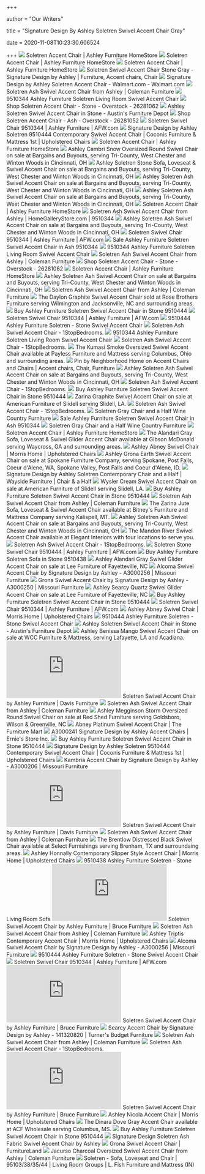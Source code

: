 +++
        
author = "Our Writers"
        
title = "Signature Design By Ashley Soletren Swivel Accent Chair Gray"
        
date = 2020-11-08T10:23:30.606524
        
+++
[ ![](https://ashleyfurniture.scene7.com/is/image/AshleyFurniture/95103-44-HEAD-ON-SW-P1-KO?$AFHS-PDP-Main$)](https://ashleyfurniture.scene7.com/is/image/AshleyFurniture/95103-44-HEAD-ON-SW-P1-KO?$AFHS-PDP-Main$) Soletren Accent Chair | Ashley Furniture HomeStore
[ ![](https://ashleyfurniture.scene7.com/is/image/AshleyFurniture/9510344-10X8-CROP?$AFHS-PDP-Zoomed$)](https://ashleyfurniture.scene7.com/is/image/AshleyFurniture/9510344-10X8-CROP?$AFHS-PDP-Zoomed$) Soletren Accent Chair | Ashley Furniture HomeStore
[ ![](https://ashleyfurniture.scene7.com/is/image/AshleyFurniture/95103-44?$AFHS-PDP-Main$)](https://ashleyfurniture.scene7.com/is/image/AshleyFurniture/95103-44?$AFHS-PDP-Main$) Soletren Accent Chair | Ashley Furniture HomeStore
[ ![](https://i.pinimg.com/474x/93/45/b5/9345b59a6cea86a9fd197b285d7ee6a7.jpg)](https://i.pinimg.com/474x/93/45/b5/9345b59a6cea86a9fd197b285d7ee6a7.jpg) Soletren Swivel Accent Chair Stone Gray - Signature Design by Ashley |  Furniture, Accent chairs, Chair
[ ![](https://i5.walmartimages.com/asr/eb9a17c7-85c1-4ca1-bd05-869f39014a08_1.a0ae922693694189a2ef1228b1b1dc9d.jpeg)](https://i5.walmartimages.com/asr/eb9a17c7-85c1-4ca1-bd05-869f39014a08_1.a0ae922693694189a2ef1228b1b1dc9d.jpeg) Signature Design by Ashley Soletren Accent Chair - Walmart.com - Walmart.com
[ ![](https://d9dvmj2a7k2dc.cloudfront.net/catalog/product/cache/1/image/731x481/17f82f742ffe127f42dca9de82fb58b1/9/5/95103-38-44-t776_3_ashley2019_1.jpg)](https://d9dvmj2a7k2dc.cloudfront.net/catalog/product/cache/1/image/731x481/17f82f742ffe127f42dca9de82fb58b1/9/5/95103-38-44-t776_3_ashley2019_1.jpg) Soletren Ash Swivel Accent Chair from Ashley | Coleman Furniture
[ ![](https://static.homelivingfurniture.com/data/vendors/8/items/264951/big/9510344.jpg)](https://static.homelivingfurniture.com/data/vendors/8/items/264951/big/9510344.jpg) 9510344 Ashley Furniture Soletren Living Room Swivel Accent Chair
[ ![](https://ak1.ostkcdn.com/images/products/26281062/Signature-Design-by-Ashley-Soletren-Stone-colored-Accent-Chair-55a1188e-03a2-4cba-b4c1-20f30b214d85_600.jpg?impolicy=medium)](https://ak1.ostkcdn.com/images/products/26281062/Signature-Design-by-Ashley-Soletren-Stone-colored-Accent-Chair-55a1188e-03a2-4cba-b4c1-20f30b214d85_600.jpg?impolicy=medium) Shop Soletren Accent Chair - Stone - Overstock - 26281062
[ ![](https://austinfurnituredepot.com/wp-content/uploads/2019/08/ashley-soletren-accent-chair-95104-44-HEAD-ON-SW.jpg)](https://austinfurnituredepot.com/wp-content/uploads/2019/08/ashley-soletren-accent-chair-95104-44-HEAD-ON-SW.jpg) Ashley Soletren Swivel Accent Chair in Stone - Austin's Furniture Depot
[ ![](https://ak1.ostkcdn.com/images/products/26281052/Soletren-Accent-Chair-Ash-92ecefa6-c41d-46a9-b509-caed3c84af9b_600.jpg?impolicy=medium)](https://ak1.ostkcdn.com/images/products/26281052/Soletren-Accent-Chair-Ash-92ecefa6-c41d-46a9-b509-caed3c84af9b_600.jpg?impolicy=medium) Shop Soletren Accent Chair - Ash - Overstock - 26281052
[ ![](https://images.afw.com/images/thumbs/0105883_soletren-swivel-chair.jpeg)](https://images.afw.com/images/thumbs/0105883_soletren-swivel-chair.jpeg) Soletren Swivel Chair 9510344 | Ashley Furniture | AFW.com
[ ![](https://imageresizer.furnituredealer.net/img/remote/images.furnituredealer.net/img/products%2Fsignature_design_by_ashley%2Fcolor%2Fsoletren_9510444-b7.jpg?width=878&height=600&scale=both&trim.threshold=80)](https://imageresizer.furnituredealer.net/img/remote/images.furnituredealer.net/img/products%2Fsignature_design_by_ashley%2Fcolor%2Fsoletren_9510444-b7.jpg?width=878&height=600&scale=both&trim.threshold=80) Signature Design by Ashley Soletren 9510444 Contemporary Swivel Accent Chair  | Coconis Furniture & Mattress 1st | Upholstered Chairs
[ ![](https://wac.edgecastcdn.net/001A39/prod/media/FHMinf1LLoFo8hRsite/B789900D53BA7B499DE0CDA99DDD181C.app1_1558666820841_PZ320.jpeg)](https://wac.edgecastcdn.net/001A39/prod/media/FHMinf1LLoFo8hRsite/B789900D53BA7B499DE0CDA99DDD181C.app1_1558666820841_PZ320.jpeg) Soletren Accent Chair | Ashley Furniture HomeStore
[ ![](https://cdn11.bigcommerce.com/s-vxysi4y4go/images/stencil/1280x1280/products/23320/62605/jpg__71288.1587188610.jpg?c=2)](https://cdn11.bigcommerce.com/s-vxysi4y4go/images/stencil/1280x1280/products/23320/62605/jpg__71288.1587188610.jpg?c=2) Ashley Cambri Snow Oversized Round Swivel Chair on sale at Bargains and  Buyouts, serving Tri-County, West Chester and Winton Woods in Cincinnati, OH
[ ![](https://cdn11.bigcommerce.com/s-vxysi4y4go/images/stencil/300x300/products/19862/64166/jpg__46288.1587189858.jpg?c=2)](https://cdn11.bigcommerce.com/s-vxysi4y4go/images/stencil/300x300/products/19862/64166/jpg__46288.1587189858.jpg?c=2) Ashley Soletren Stone Sofa, Loveseat & Swivel Accent Chair on sale at  Bargains and Buyouts, serving Tri-County, West Chester and Winton Woods in  Cincinnati, OH
[ ![](https://cdn11.bigcommerce.com/s-vxysi4y4go/images/stencil/500x659/products/21684/64428/jpg__85983.1587190075.jpg?c=2)](https://cdn11.bigcommerce.com/s-vxysi4y4go/images/stencil/500x659/products/21684/64428/jpg__85983.1587190075.jpg?c=2) Ashley Soletren Ash Swivel Accent Chair on sale at Bargains and Buyouts,  serving Tri-County, West Chester and Winton Woods in Cincinnati, OH
[ ![](https://cdn11.bigcommerce.com/s-vxysi4y4go/images/stencil/500x659/products/24737/60520/jpg__26209.1587134970.jpg?c=2)](https://cdn11.bigcommerce.com/s-vxysi4y4go/images/stencil/500x659/products/24737/60520/jpg__26209.1587134970.jpg?c=2) Ashley Soletren Ash Swivel Accent Chair on sale at Bargains and Buyouts,  serving Tri-County, West Chester and Winton Woods in Cincinnati, OH
[ ![](https://ashleyfurniture.scene7.com/is/image/AshleyFurniture/95103-SWATCH-BODY-A-500?$AFHS-PDP-Zoomed$)](https://ashleyfurniture.scene7.com/is/image/AshleyFurniture/95103-SWATCH-BODY-A-500?$AFHS-PDP-Zoomed$) Soletren Accent Chair | Ashley Furniture HomeStore
[ ![](https://d9dvmj2a7k2dc.cloudfront.net/catalog/product/9/5/95103-38-44-t776_3_ashley2019_1.jpg)](https://d9dvmj2a7k2dc.cloudfront.net/catalog/product/9/5/95103-38-44-t776_3_ashley2019_1.jpg) Soletren Ash Swivel Accent Chair from Ashley | HomeGalleryStore.com |  9510344
[ ![](https://cdn11.bigcommerce.com/s-vxysi4y4go/images/stencil/500x659/products/17157/64435/jpg__54168.1587190080.jpg?c=2)](https://cdn11.bigcommerce.com/s-vxysi4y4go/images/stencil/500x659/products/17157/64435/jpg__54168.1587190080.jpg?c=2) Ashley Soletren Ash Swivel Accent Chair on sale at Bargains and Buyouts,  serving Tri-County, West Chester and Winton Woods in Cincinnati, OH
[ ![](https://images.afw.com/images/thumbs/0105881_soletren-swivel-chair.jpeg)](https://images.afw.com/images/thumbs/0105881_soletren-swivel-chair.jpeg) Soletren Swivel Chair 9510344 | Ashley Furniture | AFW.com
[ ![](https://www.localfurnitureoutlet.com/media/catalog/product/cache/1/thumbnail/490x490/602f0fa2c1f0d1ba5e241f914e856ff9/9/5/9510335_8_3.jpg)](https://www.localfurnitureoutlet.com/media/catalog/product/cache/1/thumbnail/490x490/602f0fa2c1f0d1ba5e241f914e856ff9/9/5/9510335_8_3.jpg) Sale Ashley Furniture Soletren Swivel Accent Chair in Ash 9510344
[ ![](https://static.homelivingfurniture.com/data/vendors/8/items/264948/med/9510335.jpg)](https://static.homelivingfurniture.com/data/vendors/8/items/264948/med/9510335.jpg) 9510344 Ashley Furniture Soletren Living Room Swivel Accent Chair
[ ![](https://d9dvmj2a7k2dc.cloudfront.net/catalog/product/cache/1/small_image/280x183/e8efb21ce24a33286f8c04c02b26c5e8/r/4/r401762-1_ashley2019_1.jpg)](https://d9dvmj2a7k2dc.cloudfront.net/catalog/product/cache/1/small_image/280x183/e8efb21ce24a33286f8c04c02b26c5e8/r/4/r401762-1_ashley2019_1.jpg) Soletren Ash Swivel Accent Chair from Ashley | Coleman Furniture
[ ![](https://ak1.ostkcdn.com/images/products/25612551/Truly-Home-Hughes-Swivel-Recliner-Chair-0a1ea7b8-c88b-4aac-b22e-f33571e64e8e.jpg?impolicy=medium&imwidth=200)](https://ak1.ostkcdn.com/images/products/25612551/Truly-Home-Hughes-Swivel-Recliner-Chair-0a1ea7b8-c88b-4aac-b22e-f33571e64e8e.jpg?impolicy=medium&imwidth=200) Shop Soletren Accent Chair - Stone - Overstock - 26281062
[ ![](https://wac.edgecastcdn.net/001A39/prod/media/FHMinf1LLoFo8hRsite/7EF4DF05BB2A528D863E83CD701023EF.app1_1592763166678_PZ320.jpeg)](https://wac.edgecastcdn.net/001A39/prod/media/FHMinf1LLoFo8hRsite/7EF4DF05BB2A528D863E83CD701023EF.app1_1592763166678_PZ320.jpeg) Soletren Accent Chair | Ashley Furniture HomeStore
[ ![](https://cdn11.bigcommerce.com/s-vxysi4y4go/images/stencil/500x659/products/208/61454/jpg__70521.1587187488.jpg?c=2)](https://cdn11.bigcommerce.com/s-vxysi4y4go/images/stencil/500x659/products/208/61454/jpg__70521.1587187488.jpg?c=2) Ashley Soletren Ash Swivel Accent Chair on sale at Bargains and Buyouts,  serving Tri-County, West Chester and Winton Woods in Cincinnati, OH
[ ![](https://d9dvmj2a7k2dc.cloudfront.net/catalog/product/cache/1/small_image/280x183/e8efb21ce24a33286f8c04c02b26c5e8/l/1/l100074-sw_ashley2019_1.jpg)](https://d9dvmj2a7k2dc.cloudfront.net/catalog/product/cache/1/small_image/280x183/e8efb21ce24a33286f8c04c02b26c5e8/l/1/l100074-sw_ashley2019_1.jpg) Soletren Ash Swivel Accent Chair from Ashley | Coleman Furniture
[ ![](https://cdn11.bigcommerce.com/s-62qmv5/images/stencil/1280x1280/products/9216/17937/jpg__92092.1539753826.jpg?c=2)](https://cdn11.bigcommerce.com/s-62qmv5/images/stencil/1280x1280/products/9216/17937/jpg__92092.1539753826.jpg?c=2) The Daylon Graphite Swivel Accent Chair sold at Rose Brothers Furniture  serving Wilmington and Jacksonville, NC and surrounding areas.
[ ![](https://www.localfurnitureoutlet.com/media/catalog/product/cache/1/small_image/300x/040ec09b1e35df139433887a97daa66f/9/5/9510439_1.jpg)](https://www.localfurnitureoutlet.com/media/catalog/product/cache/1/small_image/300x/040ec09b1e35df139433887a97daa66f/9/5/9510439_1.jpg) Buy Ashley Furniture Soletren Swivel Accent Chair in Stone 9510444
[ ![](https://images.afw.com/images/thumbs/0105882_soletren-swivel-chair.jpeg)](https://images.afw.com/images/thumbs/0105882_soletren-swivel-chair.jpeg) Soletren Swivel Chair 9510344 | Ashley Furniture | AFW.com
[ ![](https://static.homelivingfurniture.com/data/vendors/8/items/264961/med/9510423.a.jpg)](https://static.homelivingfurniture.com/data/vendors/8/items/264961/med/9510423.a.jpg) 9510444 Ashley Furniture Soletren - Stone Swivel Accent Chair
[ ![](https://cdn.1stopbedrooms.com/media/catalog/product/cache/1/thumbnail/150x150/cc0ec2d91bc4dd8becc1b9167d5c2be1/9/5/95103-35-head-on-sw.jpg)](https://cdn.1stopbedrooms.com/media/catalog/product/cache/1/thumbnail/150x150/cc0ec2d91bc4dd8becc1b9167d5c2be1/9/5/95103-35-head-on-sw.jpg) Soletren Ash Swivel Accent Chair - 1StopBedrooms.
[ ![](https://static.homelivingfurniture.com/data/vendors/8/items/264945/med/9510308.jpg)](https://static.homelivingfurniture.com/data/vendors/8/items/264945/med/9510308.jpg) 9510344 Ashley Furniture Soletren Living Room Swivel Accent Chair
[ ![](https://cdn.1stopbedrooms.com/media/catalog/product/cache/1/thumbnail/245x245/8255f8d36c477745b2f3d3cfd0807445/m/i/mixt-astrid-polo-club-stone-chair_qb13215042.jpg)](https://cdn.1stopbedrooms.com/media/catalog/product/cache/1/thumbnail/245x245/8255f8d36c477745b2f3d3cfd0807445/m/i/mixt-astrid-polo-club-stone-chair_qb13215042.jpg) Soletren Ash Swivel Accent Chair - 1StopBedrooms.
[ ![](https://cdn11.bigcommerce.com/s-eesos7vfh6/images/stencil/1280x1280/products/13293/25737/32202-21__89309.1519359027.jpg?c=2)](https://cdn11.bigcommerce.com/s-eesos7vfh6/images/stencil/1280x1280/products/13293/25737/32202-21__89309.1519359027.jpg?c=2) The Kumasi Smoke Oversized Swivel Accent Chair available at Payless  Furniture and Mattress serving Columbus, Ohio and surrounding areas.
[ ![](https://i.pinimg.com/originals/61/44/cb/6144cb1b44f7a2b4d83d75c97c57ae4d.jpg)](https://i.pinimg.com/originals/61/44/cb/6144cb1b44f7a2b4d83d75c97c57ae4d.jpg) Pin by Neighborhood Home on Accent Chairs and Chairs | Accent chairs, Chair,  Furniture
[ ![](https://cdn11.bigcommerce.com/s-vxysi4y4go/images/stencil/500x659/products/23232/62672/jpg__34629.1587188664.jpg?c=2)](https://cdn11.bigcommerce.com/s-vxysi4y4go/images/stencil/500x659/products/23232/62672/jpg__34629.1587188664.jpg?c=2) Ashley Soletren Ash Swivel Accent Chair on sale at Bargains and Buyouts,  serving Tri-County, West Chester and Winton Woods in Cincinnati, OH
[ ![](https://cdn.1stopbedrooms.com/media/catalog/product/cache/1/thumbnail/150x150/cc0ec2d91bc4dd8becc1b9167d5c2be1/9/5/95103-38-angle-sw.jpg)](https://cdn.1stopbedrooms.com/media/catalog/product/cache/1/thumbnail/150x150/cc0ec2d91bc4dd8becc1b9167d5c2be1/9/5/95103-38-angle-sw.jpg) Soletren Ash Swivel Accent Chair - 1StopBedrooms.
[ ![](https://www.localfurnitureoutlet.com/media/catalog/product/cache/1/small_image/300x/040ec09b1e35df139433887a97daa66f/9/5/9510423_1.jpg)](https://www.localfurnitureoutlet.com/media/catalog/product/cache/1/small_image/300x/040ec09b1e35df139433887a97daa66f/9/5/9510423_1.jpg) Buy Ashley Furniture Soletren Swivel Accent Chair in Stone 9510444
[ ![](https://cdn11.bigcommerce.com/s-62pj8wypcl/images/stencil/1280x1280/products/4381/11762/jpg__24398.1573807089.jpg?c=1)](https://cdn11.bigcommerce.com/s-62pj8wypcl/images/stencil/1280x1280/products/4381/11762/jpg__24398.1573807089.jpg?c=1) Zarina Graphite Swivel Accent Chair on sale at American Furniture of  Slidell serving Slidell, LA.
[ ![](https://cdn.1stopbedrooms.com/media/catalog/product/cache/1/thumbnail/150x150/cc0ec2d91bc4dd8becc1b9167d5c2be1/9/5/95103-08-head-on-sw.jpg)](https://cdn.1stopbedrooms.com/media/catalog/product/cache/1/thumbnail/150x150/cc0ec2d91bc4dd8becc1b9167d5c2be1/9/5/95103-08-head-on-sw.jpg) Soletren Ash Swivel Accent Chair - 1StopBedrooms.
[ ![](https://d1b345hdk9ukjq.cloudfront.net/product/ashley/images/95103-23-HEAD-ON-SW.jpg)](https://d1b345hdk9ukjq.cloudfront.net/product/ashley/images/95103-23-HEAD-ON-SW.jpg) Soletren Gray Chair and a Half Wine Country Furniture
[ ![](https://www.localfurnitureoutlet.com/media/catalog/product/cache/1/small_image/300x/040ec09b1e35df139433887a97daa66f/9/5/9510323_1.jpg)](https://www.localfurnitureoutlet.com/media/catalog/product/cache/1/small_image/300x/040ec09b1e35df139433887a97daa66f/9/5/9510323_1.jpg) Sale Ashley Furniture Soletren Swivel Accent Chair in Ash 9510344
[ ![](https://d1b345hdk9ukjq.cloudfront.net/product/ashley/images/95103-23.jpg)](https://d1b345hdk9ukjq.cloudfront.net/product/ashley/images/95103-23.jpg) Soletren Gray Chair and a Half Wine Country Furniture
[ ![](https://wac.edgecastcdn.net/001A39/prod/media/FHMinf1LLoFo8hRsite/4286936EA4791D9EF3C1E04D3CD0E4E3.app1_1602612651355_PZ320.jpeg)](https://wac.edgecastcdn.net/001A39/prod/media/FHMinf1LLoFo8hRsite/4286936EA4791D9EF3C1E04D3CD0E4E3.app1_1602612651355_PZ320.jpeg) Soletren Accent Chair | Ashley Furniture HomeStore
[ ![](https://cdn11.bigcommerce.com/s-wjqe88vcza/images/stencil/1280x1280/products/14829/30728/jpg__01062.1551211509.jpg?c=2)](https://cdn11.bigcommerce.com/s-wjqe88vcza/images/stencil/1280x1280/products/14829/30728/jpg__01062.1551211509.jpg?c=2) The Alandari Gray Sofa, Loveseat & Swivel Glider Accent Chair available at  Gibson McDonald serving Waycross, GA and surrounding areas.
[ ![](https://imageresizer.furnituredealer.net/img/remote/images.furnituredealer.net/img/products%2Fsignature_design_by_ashley%2Fcolor%2Fabney%201195589344_220903249-bzmt0o5tt_ewvyktp20sbrg.jpg?width=878&height=600&scale=both&trim.threshold=80)](https://imageresizer.furnituredealer.net/img/remote/images.furnituredealer.net/img/products%2Fsignature_design_by_ashley%2Fcolor%2Fabney%201195589344_220903249-bzmt0o5tt_ewvyktp20sbrg.jpg?width=878&height=600&scale=both&trim.threshold=80) Ashley Abney Swivel Chair | Morris Home | Upholstered Chairs
[ ![](https://cdn11.bigcommerce.com/s-efw6x9ja5c/products/34574/images/81684/jpg__24969.1597080148.500.750.jpg?c=2)](https://cdn11.bigcommerce.com/s-efw6x9ja5c/products/34574/images/81684/jpg__24969.1597080148.500.750.jpg?c=2) Ashley Grona Earth Swivel Accent Chair on sale at Spokane Furniture  Company, serving Spokane, Post Falls, Coeur d'Alene, WA, Spokane Valley,  Post Falls and Coeur d'Alene, ID.
[ ![](https://imageresizer.furnituredealer.net/img/remote/images.furnituredealer.net/img/products%2Fsignature_design_by_ashley%2Fcolor%2Fsoletren_9510323-b1.jpg?width=1024&height=768&scale=both&trim.threshold=50&trim.percentpadding=10)](https://imageresizer.furnituredealer.net/img/remote/images.furnituredealer.net/img/products%2Fsignature_design_by_ashley%2Fcolor%2Fsoletren_9510323-b1.jpg?width=1024&height=768&scale=both&trim.threshold=50&trim.percentpadding=10) Signature Design by Ashley Soletren Contemporary Chair and a Half | Wayside  Furniture | Chair & a Half
[ ![](https://cdn11.bigcommerce.com/s-62pj8wypcl/images/stencil/1280x1280/products/9002/26145/jpg__89663.1594139244.jpg?c=1)](https://cdn11.bigcommerce.com/s-62pj8wypcl/images/stencil/1280x1280/products/9002/26145/jpg__89663.1594139244.jpg?c=1) Wysler Cream Swivel Accent Chair on sale at American Furniture of Slidell  serving Slidell, LA.
[ ![](https://www.localfurnitureoutlet.com/media/catalog/product/cache/1/small_image/250x170/9df78eab33525d08d6e5fb8d27136e95/9/7/9770442_1.jpg)](https://www.localfurnitureoutlet.com/media/catalog/product/cache/1/small_image/250x170/9df78eab33525d08d6e5fb8d27136e95/9/7/9770442_1.jpg) Buy Ashley Furniture Soletren Swivel Accent Chair in Stone 9510444
[ ![](https://d9dvmj2a7k2dc.cloudfront.net/catalog/product/cache/1/small_image/280x183/e8efb21ce24a33286f8c04c02b26c5e8/t/7/t776-4-sw_ashley2019_1.jpg)](https://d9dvmj2a7k2dc.cloudfront.net/catalog/product/cache/1/small_image/280x183/e8efb21ce24a33286f8c04c02b26c5e8/t/7/t776-4-sw_ashley2019_1.jpg) Soletren Ash Swivel Accent Chair from Ashley | Coleman Furniture
[ ![](https://cdn11.bigcommerce.com/s-j5230j71j9/images/stencil/1280x1280/products/9000/19054/jpg__75387.1553101987.jpg?c=2)](https://cdn11.bigcommerce.com/s-j5230j71j9/images/stencil/1280x1280/products/9000/19054/jpg__75387.1553101987.jpg?c=2) The Zarina Jute Sofa, Loveseat & Swivel Accent Chair available at Bitney's  Furniture and Mattress Company serving Kalispell, MT.
[ ![](https://cdn11.bigcommerce.com/s-vxysi4y4go/images/stencil/500x659/products/26150/82695/jpg__75868.1592923741.jpg?c=2)](https://cdn11.bigcommerce.com/s-vxysi4y4go/images/stencil/500x659/products/26150/82695/jpg__75868.1592923741.jpg?c=2) Ashley Soletren Ash Swivel Accent Chair on sale at Bargains and Buyouts,  serving Tri-County, West Chester and Winton Woods in Cincinnati, OH
[ ![](https://cdn10.bigcommerce.com/s-zaqnt4oazh/products/15198/images/34016/jpg__47514.1569785350.1280.1280.jpg?c=2)](https://cdn10.bigcommerce.com/s-zaqnt4oazh/products/15198/images/34016/jpg__47514.1569785350.1280.1280.jpg?c=2) The Mandon River Swivel Accent Chair available at Elegant Interiors with  four locations to serve you.
[ ![](https://cdn.1stopbedrooms.com/media/catalog/product/cache/1/thumbnail/245x245/8255f8d36c477745b2f3d3cfd0807445/f/l/fletcher-vintage-dark-grey-lounge-chair_qb13214561.jpg)](https://cdn.1stopbedrooms.com/media/catalog/product/cache/1/thumbnail/245x245/8255f8d36c477745b2f3d3cfd0807445/f/l/fletcher-vintage-dark-grey-lounge-chair_qb13214561.jpg) Soletren Ash Swivel Accent Chair - 1StopBedrooms.
[ ![](https://images.afw.com/images/thumbs/0112476_soletren-stone-swivel-chair.jpeg)](https://images.afw.com/images/thumbs/0112476_soletren-stone-swivel-chair.jpeg) Soletren Stone Swivel Chair 9510444 | Ashley Furniture | AFW.com
[ ![](https://www.localfurnitureoutlet.com/media/catalog/product/cache/1/image/9df78eab33525d08d6e5fb8d27136e95/9/5/9510438_1.jpg)](https://www.localfurnitureoutlet.com/media/catalog/product/cache/1/image/9df78eab33525d08d6e5fb8d27136e95/9/5/9510438_1.jpg) Buy Ashley Furniture Soletren Sofa in Stone 9510438
[ ![](https://cdn11.bigcommerce.com/s-t74u9kz9nq/images/stencil/1280x1280/products/21163/52767/jpg__04830.1551674451.jpg?c=2)](https://cdn11.bigcommerce.com/s-t74u9kz9nq/images/stencil/1280x1280/products/21163/52767/jpg__04830.1551674451.jpg?c=2) Ashley Alandari Gray Swivel Glider Accent Chair on sale at Lee Furniture of  Fayetteville, NC
[ ![](https://cdn.knorrweb.com/signature-design-by-ashley-new/a3000256-sw-p1-ko..jpg)](https://cdn.knorrweb.com/signature-design-by-ashley-new/a3000256-sw-p1-ko..jpg) Alcoma Swivel Accent Chair by Signature Design by Ashley - A3000256 |  Missouri Furniture
[ ![](https://cdn.knorrweb.com/signature-design-by-ashley-new/800x800/a3000250-sw-p1-ko..jpg)](https://cdn.knorrweb.com/signature-design-by-ashley-new/800x800/a3000250-sw-p1-ko..jpg) Grona Swivel Accent Chair by Signature Design by Ashley - A3000250 |  Missouri Furniture
[ ![](https://cdn11.bigcommerce.com/s-t74u9kz9nq/images/stencil/1280x1280/products/21166/52774/jpg__05014.1551674465.jpg?c=2)](https://cdn11.bigcommerce.com/s-t74u9kz9nq/images/stencil/1280x1280/products/21166/52774/jpg__05014.1551674465.jpg?c=2) Ashley Searcy Quartz Swivel Glider Accent Chair on sale at Lee Furniture of  Fayetteville, NC
[ ![](https://www.localfurnitureoutlet.com/media/catalog/product/cache/1/image/9df78eab33525d08d6e5fb8d27136e95/9/5/9510408_7_5.jpg)](https://www.localfurnitureoutlet.com/media/catalog/product/cache/1/image/9df78eab33525d08d6e5fb8d27136e95/9/5/9510408_7_5.jpg) Buy Ashley Furniture Soletren Swivel Accent Chair in Stone 9510444
[ ![](https://images.afw.com/images/thumbs/0105886_soletren-swivel-chair.jpeg)](https://images.afw.com/images/thumbs/0105886_soletren-swivel-chair.jpeg) Soletren Swivel Chair 9510344 | Ashley Furniture | AFW.com
[ ![](https://imageresizer.furnituredealer.net/img/remote/images.furnituredealer.net/img/products%2Fsignature_design_by_ashley%2Fcolor%2Fabney%201195589344_220903249-bzmt0o5tt_ewvyktp20sbrg.jpg?w=300&h=300&trim.threshold=80)](https://imageresizer.furnituredealer.net/img/remote/images.furnituredealer.net/img/products%2Fsignature_design_by_ashley%2Fcolor%2Fabney%201195589344_220903249-bzmt0o5tt_ewvyktp20sbrg.jpg?w=300&h=300&trim.threshold=80) Ashley Abney Swivel Chair | Morris Home | Upholstered Chairs
[ ![](https://static.homelivingfurniture.com/data/vendors/8/items/264955/med/9510435.a.jpg)](https://static.homelivingfurniture.com/data/vendors/8/items/264955/med/9510435.a.jpg) 9510444 Ashley Furniture Soletren - Stone Swivel Accent Chair
[ ![](https://austinfurnituredepot.com/wp-content/uploads/2017/06/coaster-accent-chair-900435-870x1100.jpg)](https://austinfurnituredepot.com/wp-content/uploads/2017/06/coaster-accent-chair-900435-870x1100.jpg) Ashley Soletren Swivel Accent Chair in Stone - Austin's Furniture Depot
[ ![](https://cdn11.bigcommerce.com/s-yvd7ivo5m8/images/stencil/2000x2000/products/8612/4972/jpg__69337__62776.1579206909.jpg?c=1)](https://cdn11.bigcommerce.com/s-yvd7ivo5m8/images/stencil/2000x2000/products/8612/4972/jpg__69337__62776.1579206909.jpg?c=1) Ashley Benissa Mango Swivel Accent Chair on sale at WCC Furniture &  Mattress, serving Lafayette, LA and Acadiana.
[ ![](https://images.knorrweb.com/render-image.php?url=http://catalog.knorrweb.com/v2/furniture-files/ashley-furniture/living-room-furniture/living-room-chairs/b5f3efc79ac9bbec40ca37eeab651cec.jpg&width=200&height=200)](https://images.knorrweb.com/render-image.php?url=http://catalog.knorrweb.com/v2/furniture-files/ashley-furniture/living-room-furniture/living-room-chairs/b5f3efc79ac9bbec40ca37eeab651cec.jpg&width=200&height=200) Soletren Swivel Accent Chair by Ashley Furniture | Davis Furniture
[ ![](https://d9dvmj2a7k2dc.cloudfront.net/catalog/product/cache/1/small_image/280x183/e8efb21ce24a33286f8c04c02b26c5e8/t/7/t776-3-angle-sw_ashley2019_1.jpg)](https://d9dvmj2a7k2dc.cloudfront.net/catalog/product/cache/1/small_image/280x183/e8efb21ce24a33286f8c04c02b26c5e8/t/7/t776-3-angle-sw_ashley2019_1.jpg) Soletren Ash Swivel Accent Chair from Ashley | Coleman Furniture
[ ![](https://cdn11.bigcommerce.com/s-ziua3409ib/images/stencil/1280x1280/products/16241/37799/jpg__45370.1581629395.jpg?c=2)](https://cdn11.bigcommerce.com/s-ziua3409ib/images/stencil/1280x1280/products/16241/37799/jpg__45370.1581629395.jpg?c=2) Ashley Megginson Storm Oversized Round Swivel Chair on sale at Red Shed  Furniture serving Goldsboro, Wilson & Greenville, NC
[ ![](https://ik.imagekit.io/thefurnituremart/images/thumbs/0102884_abney-platinum-swivel-accent-chair.jpg)](https://ik.imagekit.io/thefurnituremart/images/thumbs/0102884_abney-platinum-swivel-accent-chair.jpg) Abney Platinum Swivel Accent Chair | The Furniture Mart
[ ![](https://imgres.tailbase.com/rzdimg/prods/800/604725_5.jpg)](https://imgres.tailbase.com/rzdimg/prods/800/604725_5.jpg) A3000241 Signature Design by Ashley Accent Chairs | Ernie's Store Inc.
[ ![](https://www.localfurnitureoutlet.com/media/catalog/product/cache/1/small_image/300x/040ec09b1e35df139433887a97daa66f/9/5/9510435_1.jpg)](https://www.localfurnitureoutlet.com/media/catalog/product/cache/1/small_image/300x/040ec09b1e35df139433887a97daa66f/9/5/9510435_1.jpg) Buy Ashley Furniture Soletren Swivel Accent Chair in Stone 9510444
[ ![](https://images.furnituredealer.net/img/products%2Fsignature_design_by_ashley%2Fcolor%2Fdericka_a3000234-m1.jpg)](https://images.furnituredealer.net/img/products%2Fsignature_design_by_ashley%2Fcolor%2Fdericka_a3000234-m1.jpg) Signature Design by Ashley Soletren 9510444 Contemporary Swivel Accent Chair  | Coconis Furniture & Mattress 1st | Upholstered Chairs
[ ![](https://cdn.knorrweb.com/signature-design-by-ashley-new/8dd716e1727e27d95e6f7f7557c2e440.jpg)](https://cdn.knorrweb.com/signature-design-by-ashley-new/8dd716e1727e27d95e6f7f7557c2e440.jpg) Kambria Accent Chair by Signature Design by Ashley - A3000206 | Missouri  Furniture
[ ![](https://images.knorrweb.com/render-image.php?url=http://catalog.knorrweb.com/v2/furniture-files/ashley-furniture/living-room-furniture/living-room-chairs/e08adca4f44ed67595e83e61906eae89.jpg&width=200&height=200)](https://images.knorrweb.com/render-image.php?url=http://catalog.knorrweb.com/v2/furniture-files/ashley-furniture/living-room-furniture/living-room-chairs/e08adca4f44ed67595e83e61906eae89.jpg&width=200&height=200) Soletren Swivel Accent Chair by Ashley Furniture | Davis Furniture
[ ![](https://d9dvmj2a7k2dc.cloudfront.net/catalog/product/cache/1/small_image/280x183/e8efb21ce24a33286f8c04c02b26c5e8/a/2/a2000111-sw_ashley2019_1.jpg)](https://d9dvmj2a7k2dc.cloudfront.net/catalog/product/cache/1/small_image/280x183/e8efb21ce24a33286f8c04c02b26c5e8/a/2/a2000111-sw_ashley2019_1.jpg) Soletren Ash Swivel Accent Chair from Ashley | Coleman Furniture
[ ![](https://cdn11.bigcommerce.com/s-dqbg439uw9/images/stencil/1280x1280/products/13582/34415/jpg__58029.1591888342.jpg?c=2)](https://cdn11.bigcommerce.com/s-dqbg439uw9/images/stencil/1280x1280/products/13582/34415/jpg__58029.1591888342.jpg?c=2) The Brentlow Distressed Black Swivel Chair available at Select Furnishings  serving Brenham, TX and surroundaing areas.
[ ![](https://images.furnituredealer.net/img/products%2Fsignature_design_by_ashley%2Fcolor%2Fhonnally_5330360-b0.jpg)](https://images.furnituredealer.net/img/products%2Fsignature_design_by_ashley%2Fcolor%2Fhonnally_5330360-b0.jpg) Ashley Honnally Contemporary Slipper Style Accent Chair | Morris Home |  Upholstered Chairs
[ ![](https://static.homelivingfurniture.com/data/vendors/8/items/264956/big/9510438.a.jpg)](https://static.homelivingfurniture.com/data/vendors/8/items/264956/big/9510438.a.jpg) 9510438 Ashley Furniture Soletren - Stone Living Room Sofa
[ ![](https://images.knorrweb.com/render-image.php?url=https://catalog.knorrweb.com/v2/furniture-files/ashley-furniture/living-room-furniture/living-room-chairs/61204-21-sw-p1-ko.jpg&width=200&height=200)](https://images.knorrweb.com/render-image.php?url=https://catalog.knorrweb.com/v2/furniture-files/ashley-furniture/living-room-furniture/living-room-chairs/61204-21-sw-p1-ko.jpg&width=200&height=200) Soletren Swivel Accent Chair by Ashley Furniture | Bruce Furniture
[ ![](https://d9dvmj2a7k2dc.cloudfront.net/catalog/product/cache/1/small_image/280x183/e8efb21ce24a33286f8c04c02b26c5e8/a/8/a8000278-sw_ashley2019_1.jpg)](https://d9dvmj2a7k2dc.cloudfront.net/catalog/product/cache/1/small_image/280x183/e8efb21ce24a33286f8c04c02b26c5e8/a/8/a8000278-sw_ashley2019_1.jpg) Soletren Ash Swivel Accent Chair from Ashley | Coleman Furniture
[ ![](https://images.furnituredealer.net/img/products%2Fsignature_design_by_ashley%2Fcolor%2Ftriptis_a3000063-b1.jpg)](https://images.furnituredealer.net/img/products%2Fsignature_design_by_ashley%2Fcolor%2Ftriptis_a3000063-b1.jpg) Ashley Triptis Contemporary Accent Chair | Morris Home | Upholstered Chairs
[ ![](https://cdn.knorrweb.com/signature-design-by-ashley-new/a3000256-10x8-crop..jpg)](https://cdn.knorrweb.com/signature-design-by-ashley-new/a3000256-10x8-crop..jpg) Alcoma Swivel Accent Chair by Signature Design by Ashley - A3000256 |  Missouri Furniture
[ ![](https://static.homelivingfurniture.com/data/vendors/8/items/264952/med/9510408.a.jpg)](https://static.homelivingfurniture.com/data/vendors/8/items/264952/med/9510408.a.jpg) 9510444 Ashley Furniture Soletren - Stone Swivel Accent Chair
[ ![](https://images.afw.com/images/thumbs/0105888_soletren-swivel-chair.jpeg)](https://images.afw.com/images/thumbs/0105888_soletren-swivel-chair.jpeg) Soletren Swivel Chair 9510344 | Ashley Furniture | AFW.com
[ ![](https://images.knorrweb.com/render-image.php?url=https://catalog.knorrweb.com/v2/furniture-files/ashley-furniture/living-room-furniture/living-room-chairs/f927b1142907aac7120eb7edfa934e83.jpg&width=200&height=200)](https://images.knorrweb.com/render-image.php?url=https://catalog.knorrweb.com/v2/furniture-files/ashley-furniture/living-room-furniture/living-room-chairs/f927b1142907aac7120eb7edfa934e83.jpg&width=200&height=200) Soletren Swivel Accent Chair by Ashley Furniture | Bruce Furniture
[ ![](https://cdn.knorrweb.com/signature-design-by-ashley-new/a3000006-angle-sw-p1-ko.jpg)](https://cdn.knorrweb.com/signature-design-by-ashley-new/a3000006-angle-sw-p1-ko.jpg) Searcy Accent Chair by Signature Design by Ashley - 141320820 | Turner's  Budget Furniture
[ ![](https://d9dvmj2a7k2dc.cloudfront.net/catalog/product/cache/1/small_image/280x183/e8efb21ce24a33286f8c04c02b26c5e8/a/1/a1000569_ashley2019_1.jpg)](https://d9dvmj2a7k2dc.cloudfront.net/catalog/product/cache/1/small_image/280x183/e8efb21ce24a33286f8c04c02b26c5e8/a/1/a1000569_ashley2019_1.jpg) Soletren Ash Swivel Accent Chair from Ashley | Coleman Furniture
[ ![](https://cdn.1stopbedrooms.com/media/catalog/product/cache/1/thumbnail/150x150/cc0ec2d91bc4dd8becc1b9167d5c2be1/s/o/soletren-stone-queen-sofa-sleeper_qb1250351.jpg)](https://cdn.1stopbedrooms.com/media/catalog/product/cache/1/thumbnail/150x150/cc0ec2d91bc4dd8becc1b9167d5c2be1/s/o/soletren-stone-queen-sofa-sleeper_qb1250351.jpg) Soletren Ash Swivel Accent Chair - 1StopBedrooms.
[ ![](https://images.knorrweb.com/render-image.php?url=https://catalog.knorrweb.com/v2/furniture-files/ashley-furniture/living-room-furniture/living-room-chairs/e5748264e92d87d845254bb41f1ca1da.jpg&width=200&height=200)](https://images.knorrweb.com/render-image.php?url=https://catalog.knorrweb.com/v2/furniture-files/ashley-furniture/living-room-furniture/living-room-chairs/e5748264e92d87d845254bb41f1ca1da.jpg&width=200&height=200) Soletren Swivel Accent Chair by Ashley Furniture | Bruce Furniture
[ ![](https://images.furnituredealer.net/img/products%2Fsignature_design_by_ashley%2Fcolor%2Fnicola_289724747-bfmjj506j9esxf1g26bzfiw.jpg)](https://images.furnituredealer.net/img/products%2Fsignature_design_by_ashley%2Fcolor%2Fnicola_289724747-bfmjj506j9esxf1g26bzfiw.jpg) Ashley Nicola Accent Chair | Morris Home | Upholstered Chairs
[ ![](https://cdn11.bigcommerce.com/s-9kuy4b5cao/images/stencil/1280x1280/products/41411/83730/jpg__90009.1588002175.jpg?c=2)](https://cdn11.bigcommerce.com/s-9kuy4b5cao/images/stencil/1280x1280/products/41411/83730/jpg__90009.1588002175.jpg?c=2) The Dinara Dove Gray Accent Chair available at ACF Wholesale serving  Columbus, MS.
[ ![](https://www.localfurnitureoutlet.com/media/catalog/product/cache/1/small_image/250x170/9df78eab33525d08d6e5fb8d27136e95/1/0/10501-60-SW.jpg)](https://www.localfurnitureoutlet.com/media/catalog/product/cache/1/small_image/250x170/9df78eab33525d08d6e5fb8d27136e95/1/0/10501-60-SW.jpg) Buy Ashley Furniture Soletren Swivel Accent Chair in Stone 9510444
[ ![](https://sep.yimg.com/ca/I/yhst-140356018263620_2639_38770846600)](https://sep.yimg.com/ca/I/yhst-140356018263620_2639_38770846600) Signature Design Soletren Ash Fabric Swivel Accent Chair by Ashley
[ ![](https://cdn.knorrweb.com/signature-design-by-ashley-new/a3000250-detail..jpg)](https://cdn.knorrweb.com/signature-design-by-ashley-new/a3000250-detail..jpg) Grona Swivel Accent Chair | FurnitureLand
[ ![](https://d9dvmj2a7k2dc.cloudfront.net/catalog/product/cache/1/image/731x481/17f82f742ffe127f42dca9de82fb58b1/9/9/9980421-jacurso-dim.jpg)](https://d9dvmj2a7k2dc.cloudfront.net/catalog/product/cache/1/image/731x481/17f82f742ffe127f42dca9de82fb58b1/9/9/9980421-jacurso-dim.jpg) Jacurso Charcoal Oversized Swivel Accent Chair from Ashley | Coleman  Furniture
[ ![](https://s3.amazonaws.com/furniture.retailcatalog.us/products/425560566/large/sofa-and-loveseat-with-accent-chair-package-7338-0.jpg)](https://s3.amazonaws.com/furniture.retailcatalog.us/products/425560566/large/sofa-and-loveseat-with-accent-chair-package-7338-0.jpg) Soletren - Sofa, Loveseat and Chair | 95103/38/35/44 | Living Room Groups |  L. Fish Furniture and Mattress (IN)
